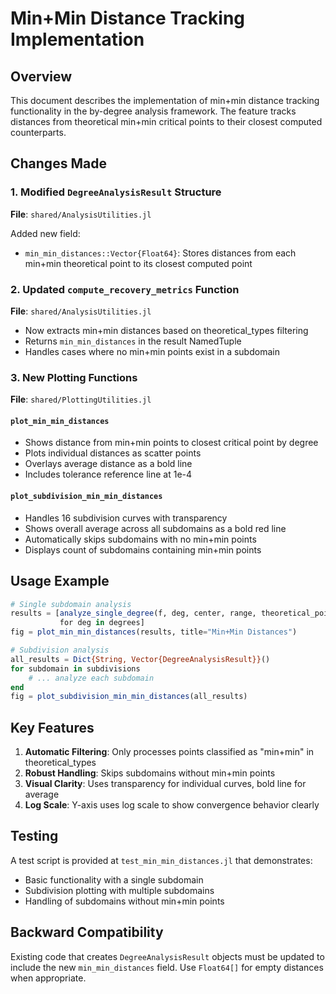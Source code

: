 # Min+Min Distance Tracking Implementation

## Overview
This document describes the implementation of min+min distance tracking functionality in the by-degree analysis framework. The feature tracks distances from theoretical min+min critical points to their closest computed counterparts.

## Changes Made

### 1. Modified `DegreeAnalysisResult` Structure
**File**: `shared/AnalysisUtilities.jl`

Added new field:
- `min_min_distances::Vector{Float64}`: Stores distances from each min+min theoretical point to its closest computed point

### 2. Updated `compute_recovery_metrics` Function
**File**: `shared/AnalysisUtilities.jl`

- Now extracts min+min distances based on theoretical_types filtering
- Returns `min_min_distances` in the result NamedTuple
- Handles cases where no min+min points exist in a subdomain

### 3. New Plotting Functions
**File**: `shared/PlottingUtilities.jl`

#### `plot_min_min_distances`
- Shows distance from min+min points to closest critical point by degree
- Plots individual distances as scatter points
- Overlays average distance as a bold line
- Includes tolerance reference line at 1e-4

#### `plot_subdivision_min_min_distances`
- Handles 16 subdivision curves with transparency
- Shows overall average across all subdomains as a bold red line
- Automatically skips subdomains with no min+min points
- Displays count of subdomains containing min+min points

## Usage Example

```julia
# Single subdomain analysis
results = [analyze_single_degree(f, deg, center, range, theoretical_points, theoretical_types) 
           for deg in degrees]
fig = plot_min_min_distances(results, title="Min+Min Distances")

# Subdivision analysis
all_results = Dict{String, Vector{DegreeAnalysisResult}}()
for subdomain in subdivisions
    # ... analyze each subdomain
end
fig = plot_subdivision_min_min_distances(all_results)
```

## Key Features

1. **Automatic Filtering**: Only processes points classified as "min+min" in theoretical_types
2. **Robust Handling**: Skips subdomains without min+min points
3. **Visual Clarity**: Uses transparency for individual curves, bold line for average
4. **Log Scale**: Y-axis uses log scale to show convergence behavior clearly

## Testing

A test script is provided at `test_min_min_distances.jl` that demonstrates:
- Basic functionality with a single subdomain
- Subdivision plotting with multiple subdomains
- Handling of subdomains without min+min points

## Backward Compatibility

Existing code that creates `DegreeAnalysisResult` objects must be updated to include the new `min_min_distances` field. Use `Float64[]` for empty distances when appropriate.